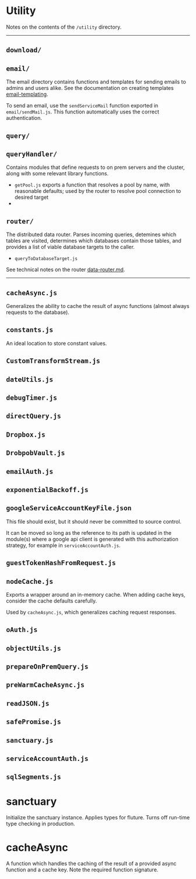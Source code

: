 # Utility

Notes on the contents of the `/utility` directory.

---

## `download/`

## `email/`

The email directory contains functions and templates for sending emails to admins and users alike. See the documentation on creating templates [email-templating](/docs/email-templating.md).

To send an email, use the `sendServiceMail` function exported in `email/sendMail.js`. This function automatically uses the correct authentication.

## `query/`

## `queryHandler/`

Contains modules that define requests to on prem servers and the cluster, along with some relevant library functions.

- `getPool.js` exports a function that resolves a pool by name, with reasonable defaults; used by the router to resolve pool connection to desired target
-

## `router/`

The distributed data router. Parses incoming queries, detemines which tables are visited, determines which databases contain those tables, and provides a list of viable database targets to the caller.

- `queryToDatabaseTarget.js`

See technical notes on the router [data-router.md](/docs/data-router.md).

---

## `cacheAsync.js`

Generalizes the ability to cache the result of async functions (almost always requests to the database).

## `constants.js`

An ideal location to store constant values.

## `CustomTransformStream.js`

## `dateUtils.js`

## `debugTimer.js`

## `directQuery.js`

## `Dropbox.js`

## `DrobpobVault.js`

## `emailAuth.js`

## `exponentialBackoff.js`

## `googleServiceAccountKeyFile.json`

This file should exist, but it should never be committed to source control.

It can be moved so long as the reference to its path is updated in the module(s) where a google api client is generated with this authorization strategy, for example in `serviceAccountAuth.js`.

## `guestTokenHashFromRequest.js`

## `nodeCache.js`

Exports a wrapper around an in-memory cache. When adding cache keys, consider the cache defaults carefully.

Used by `cacheAsync.js`, which generalizes caching request responses.

## `oAuth.js`

## `objectUtils.js`

## `prepareOnPremQuery.js`

## `preWarmCacheAsync.js`

## `readJSON.js`

## `safePromise.js`

## `sanctuary.js`

## `serviceAccountAuth.js`

## `sqlSegments.js`

# sanctuary

Initialize the sanctuary instance. Applies types for fluture. Turns off run-time type checking in production.

# cacheAsync

A function which handles the caching of the result of a provided async function and a cache key. Note the required function signature.
